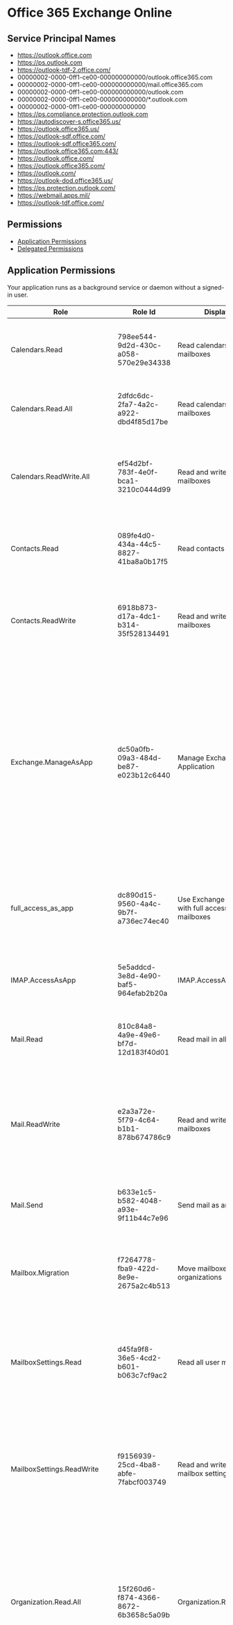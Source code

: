 # Office 365 Exchange Online
## Service Principal Names
- https://outlook.office.com
- https://ps.outlook.com
- https://outlook-tdf-2.office.com/
- 00000002-0000-0ff1-ce00-000000000000/outlook.office365.com
- 00000002-0000-0ff1-ce00-000000000000/mail.office365.com
- 00000002-0000-0ff1-ce00-000000000000/outlook.com
- 00000002-0000-0ff1-ce00-000000000000/*.outlook.com
- 00000002-0000-0ff1-ce00-000000000000
- https://ps.compliance.protection.outlook.com
- https://autodiscover-s.office365.us/
- https://outlook.office365.us/
- https://outlook-sdf.office.com/
- https://outlook-sdf.office365.com/
- https://outlook.office365.com:443/
- https://outlook.office.com/
- https://outlook.office365.com/
- https://outlook.com/
- https://outlook-dod.office365.us/
- https://ps.protection.outlook.com/
- https://webmail.apps.mil/
- https://outlook-tdf.office.com/

 ## Permissions
- [Application Permissions](#application-permissions)
- [Delegated Permissions](#delegated-permissions)

## Application Permissions
Your application runs as a background service or daemon without a signed-in user.

| Role | Role Id | Display Name | Description |
|---|---|---|---|
| Calendars.Read | 798ee544-9d2d-430c-a058-570e29e34338 | Read calendars in all mailboxes | Allows the app to read events of all calendars without a signed-in user. |
| Calendars.Read.All | 2dfdc6dc-2fa7-4a2c-a922-dbd4f85d17be | Read calendars in all mailboxes | Allows the app to read events of all R without a signed-in user |
| Calendars.ReadWrite.All | ef54d2bf-783f-4e0f-bca1-3210c0444d99 | Read and write calendars in all mailboxes | Allows the app to create, read, update, and delete events of all calendars without a signed-in user. |
| Contacts.Read | 089fe4d0-434a-44c5-8827-41ba8a0b17f5 | Read contacts in all mailboxes | Allows the app to read all contacts in all mailboxes without a signed-in user. |
| Contacts.ReadWrite | 6918b873-d17a-4dc1-b314-35f528134491 | Read and write contacts in all mailboxes | Allows the app to create, read, update, and delete all contacts in all mailboxes without a signed-in user. |
| Exchange.ManageAsApp | dc50a0fb-09a3-484d-be87-e023b12c6440 | Manage Exchange As Application | Allows the app to manage the organization's Exchange environment without any user interaction. This includes mailboxes, groups, and other configuration objects. To enable management actions, an admin must assign the appropriate roles directly to the app. |
| full_access_as_app | dc890d15-9560-4a4c-9b7f-a736ec74ec40 | Use Exchange Web Services with full access to all mailboxes | Allows the app to have full access via Exchange Web Services to all mailboxes without a signed-in user. |
| IMAP.AccessAsApp | 5e5addcd-3e8d-4e90-baf5-964efab2b20a | IMAP.AccessAsApp | Allow application to access user’s mailbox via IMAP protocol |
| Mail.Read | 810c84a8-4a9e-49e6-bf7d-12d183f40d01 | Read mail in all mailboxes | Allows the app to read mail in all mailboxes without a signed-in user. |
| Mail.ReadWrite | e2a3a72e-5f79-4c64-b1b1-878b674786c9 | Read and write mail in all mailboxes | Allows the app to create, read, update, and delete mail in all mailboxes without a signed-in user. Does not include permission to send mail. |
| Mail.Send | b633e1c5-b582-4048-a93e-9f11b44c7e96 | Send mail as any user | Allows the app to send mail as any user without a signed-in user. |
| Mailbox.Migration | f7264778-fba9-422d-8e9e-2675a2c4b513 | Move mailboxes between organizations | Application permission grants permission to move mailboxes between Office365 organizations |
| MailboxSettings.Read | d45fa9f8-36e5-4cd2-b601-b063c7cf9ac2 | Read all user mailbox settings | Allows the app to read user's mailbox settings without a signed-in user. Does not include permission to send mail. |
| MailboxSettings.ReadWrite | f9156939-25cd-4ba8-abfe-7fabcf003749 | Read and write all user mailbox settings | Allows the app to create, read, update, and delete user's mailbox settings without a signed-in user. Does not include permission to send mail. |
| Organization.Read.All | 15f260d6-f874-4366-8672-6b3658c5a09b | Organization.Read.All | Allows the app to read the organization and related resources, on behalf of the signed-in user. Related resources include things like subscribed SKUs and tenant branding information. |
| Organization.ReadWrite.All | c976971c-a54d-4835-a240-2479e3dac74a | Organization.ReadWrite.All | Allows the app to read and write the organization and related resources, on behalf of the signed-in user. Related resources include things like subscribed SKUs and tenant branding information. |
| PeopleSettings.Read.All | 789ef6b5-4ecc-4f61-b6b3-66ef3109173c | Read all tenant-wide people settings | Allows the application to read tenant-wide people settings without a signed-in user. |
| PeopleSettings.ReadWrite.All | 98ed40ef-611a-4479-bd35-eaa7863e946a | Read and write all tenant-wide people settings | Allows the application to read and write tenant-wide people settings without a signed-in user. |
| Place.Read.All | 4830e04b-48ac-4de5-bbd9-8aceb58e506b | Read all company places | Allows the app to read company places (conference rooms and room lists) for calendar events and other applications, without a signed-in user. |
| POP.AccessAsApp | cb842b43-da6e-4506-86fe-bb12199c656d | POP.AccessAsApp | Allow application to access user’s mailbox via POP protocol |
| ReportingWebService.Read.All | b4d5a5c7-c085-487f-b922-ef0d6ebde6b1 | ReportingWebService.Read.All | Download all reports via the Office 365 reporting web service |
| SMTP.SendAsApp | 7146a1f0-8703-45b3-9eae-527a64c00995 | Application access for sending emails via SMTP AUTH | Allows the app to have send access to all mailboxes |
| Tasks.Read | c1b0de0a-1de9-455d-919f-eca451053141 | Read user tasks in all mailboxes | Allows the app to read user tasks in all mailboxes without a signed-in user. |
| Tasks.ReadWrite | 2c6a42ca-0d4d-49ad-bc0e-21222c449a65 | Read and write tasks in all mailboxes | Allows the app to create, read, update, and delete tasks in all mailboxes without a signed-in user. |
| User.Read.All | bf24470f-10c1-436d-8d53-7b997eb473be | Read all users' full profiles | Allows the app to read the full set of profile properties, reports, and managers of other users in your organization, on behalf of the signed-in user. |
| User.ReadBasic.All | 77e65b5a-ceae-48b3-9490-50a86a038a48 | Read all users' basic profiles | Allows the app to read a basic set of profile properties of other users in your organization on behalf of the signed-in user. This includes display name, first and last name, email address and photo. |

## Delegated Permissions
Your application needs to access the API as the signed-in user. 

| Role | Role Id | Display Name | Description |
|---|---|---|---|
| Calendars.Read | 5b9be81f-2977-4d27-8faf-bb43af8fc705 | Read user calendars | Allows the app to read events in user calendars. |
| Calendars.Read.All | da710fc9-1e83-407b-8c5c-09d225031769 | Read user and shared calendars  | Allows the app to read events in all calendars that the user can access, including delegate and shared calendars. |
| Calendars.Read.Shared | c21d8660-9de1-4404-85b6-59695921bd8d | Read user and shared calendars  | Allows the app to read events in all calendars that the user can access, including delegate and shared calendars. |
| Calendars.ReadWrite | 765f423e-b55d-412e-97e3-13a800c3a537 | Read and write user calendars | Allows the app to create, read, update, and delete events in user calendars. |
| Calendars.ReadWrite.All | bbd1ca91-75e0-4814-ad94-9c5dbbae3415 | Read and write user and shared calendars  | Allows the app to create, read, update and delete events in all calendars in the organization user has permissions to access. This includes delegate and shared calendars. |
| Calendars.ReadWrite.Shared | 4585ecca-5b47-432f-ac70-e1391e4951ed | Read and write user and shared calendars | Allows the app to create, read, update and delete events in all calendars in the organization user has permissions to access. This includes delegate and shared calendars. |
| Contacts.Read | 181aac24-028a-486e-a649-b3742c74ec71 | Read user contacts | Allows the app to read user contacts. |
| Contacts.Read.All | d660a04c-7b62-4b4c-bea3-89226df00142 | Read user and shared contacts  | Allows the app to read contacts a user has permissions to access, including their own and shared contacts. |
| Contacts.Read.Shared | d6aa6fa9-3360-416a-b8db-021249d58e86 | Read user and shared contacts  | Allows the app to read contacts a user has permissions to access, including their own and shared contacts. |
| Contacts.ReadWrite | 32253599-e142-4cf0-810d-4827eedd1cfa | Read and write user contacts | Allows the app to create, read, update, and delete user contacts. |
| Contacts.ReadWrite.All | 44882612-f346-430a-b938-4f00ee1c77a7 | Read and write user and shared  contacts  | Allows the app to create, read, update, and delete contacts a user has permissions to, including their own and shared contacts. |
| Contacts.ReadWrite.Shared | c54cba4f-60fe-4332-b0de-b5990fd1999e | Read and write user and shared  contacts  | Allows the app to create, read, update, and delete contacts a user has permissions to, including their own and shared contacts. |
| EAS.AccessAsUser.All | 266d2589-20b5-4f91-9a03-89247d1be8da | Access mailboxes via Exchange ActiveSync | Allows the app to have the same access to mailboxes as the signed-in user via Exchange ActiveSync. |
| EWS.AccessAsUser.All | 3b5f3d61-589b-4a3c-a359-5dd4b5ee5bd5 | Access mailboxes as the signed-in user via Exchange Web Services | Allows the app to have the same access to mailboxes as the signed-in user via Exchange Web Services. |
| Exchange.Manage | ab4f2b77-0b06-4fc1-a9de-02113fc2ab7c | Manage Exchange configuration | Allows the app to manage the organization's Exchange environment, such as mailboxes, groups, and other configuration objects. To enable management actions, an admin must assign the appropriate roles to the app user. |
| Group.Read.All | b5c79e22-9bf2-42d7-b60d-1b95c11ebc66 | Read all groups (preview) | Allows the app to read group properties on behalf of the signed-in user, and read group calendar and conversations on public groups and groups the signed in user is a member of. |
| Group.ReadWrite.All | 27235839-268c-4d68-a668-351401ff623a | Read and write all groups (preview) | Allows the app to read group properties. Additionally allows the app to update group properties for groups the signed-in user owns. Also allows the app to read and write group calendar and conversations on public groups and groups the signed-in user is a member of. |
| IMAP.AccessAsUser.All | 195adc35-e27b-454b-a7ed-1ecdffa1c09f | Read and write access to your mail via IMAP | Allows the app to have the same access to mailboxes as the signed-in user via IMAP protocol. |
| Mail.Read | 185758ba-798d-4b72-9e54-429a413a2510 | Read user mail | Allows the app to read email in user mailboxes. |
| Mail.Read.All | ad13ac2e-ad46-4dc0-b7da-249c94395a6d | Read user and shared mail  | Allows the app to read mail a user can access, including their own and shared mail. |
| Mail.Read.Shared | 1d894596-c906-42b1-8422-9360440c1c0c | Read user and shared mail  | Allows the app to read mail a user can access, including their own and shared mail. |
| Mail.ReadBasic | dab085de-3e14-432f-a47f-84b6457059c4 | Read user basic mail | Allows the app to read the signed-in user's mailbox except body, previewBody, attachments and any extended properties. |
| Mail.ReadWrite | 75767999-c7a8-481e-a6b4-19458e0b30a5 | Read and write user mail | Allows the app to create, read, update, and delete email in user mailboxes. Does not include permission to send mail. |
| Mail.ReadWrite.All | 140e747e-90d3-4de0-8618-85a0cc7a1129 | Read and write user and shared mail  | Allows the app to create, read, update, and delete mail a user has permission to access, including their own and shared mail. Does not include permission to send mail. |
| Mail.ReadWrite.Shared | b09ec548-3f99-4d0a-859c-c9b7ff53b7a9 | Read and write user and shared mail  | Allows the app to create, read, update, and delete mail a user has permission to access, including their own and shared mail. Does not include permission to send mail. |
| Mail.Send | 5eb43c10-865a-4259-960a-83946678f8dd | Send mail as a user | Allows the app to send mail as users in the organization. |
| Mail.Send.All | e843bc88-e493-446d-a73c-0ded7ff1913f | Send mail on behalf of others | Allows the app to send mail as the signed-in user, including sending on-behalf of others. |
| Mail.Send.Shared | 16572339-6149-452b-b084-280b01354687 | Send mail on behalf of others | Allows the app to send mail as the signed-in user, including sending on-behalf of others. |
| MailboxSettings.Read | d36ad51d-15a2-458d-9b3a-16dbe4c51c30 | Read user mailbox settings  | Allows the app to read user's mailbox settings. Does not include permission to send mail. |
| MailboxSettings.ReadWrite | 2e83d72d-8895-4b66-9eea-abb43449ab8b | Read and write user mailbox settings | Allows the app to create, read, update, and delete user's mailbox settings. Does not include permission to send mail. |
| Notes.Read | 505d82a7-24f3-4632-bffc-4d21625b31de | Read user notes | Allows the app to read user notes |
| Notes.ReadWrite | 1b69a6c3-108d-42d0-a3ec-fafcd610e80b | Create, read, update and delete user notes | Allows the app to create, read, update and delete user notes |
| OPX.MyDay | 8cac6046-ce43-4348-855c-efd9d956b7bf | OPX.MyDay | This allows the application to host MyDay Owa powered experience |
| OPX.MyDay.All | d056cee4-aed2-4aa4-b2a9-292fe18b06d2 | OPX.MyDay.All | This allows application to host MyDay Owa powered experience for both user and shared mailbox and calendar |
| OPX.MyDay.Shared | 405782ba-4062-4ea3-bd33-f7c731841e3b | OPX.MyDay.Shared | This allows application to host MyDay Owa powered experience for shared mailbox and calendar |
| Organization.Read.All | 1d490c92-d2ca-4a30-b52e-6edf5f279f4d | Organization.Read.All | Allows the app to read the organization and related resources, on behalf of the signed-in user. Related resources include things like subscribed SKUs and tenant branding information. |
| Organization.ReadWrite.All | 17f07f5d-fb80-4278-ba37-70ae04d476a3 | Organization.ReadWrite.All | Allows the app to read and write the organization and related resources, on behalf of the signed-in user. Related resources include things like subscribed SKUs and tenant branding information. |
| People.Read | 9478ac54-3753-4543-b95a-4fad24978902 | Read users' relevant people lists (preview) | Allows the app to read a ranked list of relevant people of the signed-in user. The list includes local contacts, contacts from social networking, your organization's directory, and people from recent communications (such as email and Skype). |
| People.ReadWrite | a88daf86-d44d-4077-8258-54131dd44e5d | Read and write users' relevant people lists (preview) | Allows the app to create, read and write to the ranked list of relevant people of the signed-in user. The list includes local contacts, contacts from social networking, your organization's directory, and people from recent communications (such as email and Skype). |
| PeopleSettings.Read.All | e1eeeffa-b5a5-4b80-ae8f-ccb93d4b75eb | Read tenant-wide people settings | Allows the application to read tenant-wide people settings on behalf of the signed-in user. |
| PeopleSettings.ReadWrite.All | 5430838e-68e7-4b12-b353-06478ace39c3 | Read and write tenant-wide people settings | Allows the application to read and write tenant-wide people settings on behalf of the signed-in user. |
| Place.Read.All | 43ed0a33-2264-4716-b3bd-c5d8e248eebf | Read all company places | Allows the app to read your company's places (conference rooms and room lists) for calendar events and other applications, on behalf of the signed-in user. |
| POP.AccessAsUser.All | fb698133-92fa-453e-a9ed-688e10f2e5ac | Read and write access to your mail via POP | Allows the app to have the same access to mailboxes as the signed-in user via POP protocol. |
| ReportingWebService.Read | bbbcc29c-7bd7-48f0-8c8b-ef5f9865b626 | ReportingWebService.Read | Download reports via the Office 365 reporting web service |
| SMTP.Send | 76faac2a-0f20-42f1-928a-50de5b9dbe52 | Access to sending emails from your mailbox  using SMTP  AUTH | Allows the app to be able to send emails from the user’s mailbox using the SMTP AUTH client submission protocol. |
| Tasks.Read | 8af8046f-5694-470f-91e4-d47ad05eda18 | Read user tasks | Allows the app to read user tasks |
| Tasks.Read.Shared | 3d5e9942-27d3-4e96-80b1-696c7a3369c1 | Read all tasks a user has access to | Allows the app to read all tasks a user has access to |
| Tasks.ReadWrite | 6b49b74d-642f-4417-a6b4-820576845707 | Create, read, update and delete user tasks  | Allows the app to create, read, update and delete user tasks  |
| Tasks.ReadWrite.Shared | 2915e980-bca5-4194-9a3f-71c4ccdbd77b | Create, read, update and delete all tasks a user has access to | Allows the app to create, read, update and delete all tasks a user has access to |
| User.Read | 6223a6d3-53ef-4f8f-982a-895b39483c61 | Read user profiles | Allows the app to read a set of the current user's profile properties in your company or school. Includes display name, photo, and email address. |
| User.Read.All | eb665d05-7f76-4d1b-b176-1cfc814e668d | Read all users' full profiles | Allows the app to read the full set of profile properties, reports, and managers of other users in your organization, on behalf of the signed-in user. |
| User.ReadBasic.All | 6222dbab-a24c-4210-9d91-2f47cf565614 | Read all users' basic profiles | Allows the app to read a basic set of profile properties of users in your company or school on behalf of the signed-in user. Includes display name, photo, and email address. |
| User.ReadBasic.All | 9b005f11-86f0-45f7-8c27-4fff5d849916 | Read all users' basic profiles | Allows the app to read a basic set of profile properties of other users in your organization on behalf of the signed-in user. This includes display name, first and last name, email address and photo. |
| User.ReadWrite | f9408c03-bd3d-48c4-8bee-17a72d20bd9c | Read and write user profiles | Allows the app to create, read, and write a set of the current user's profile properties in your company or school. Includes display name, photo, and email address. |

